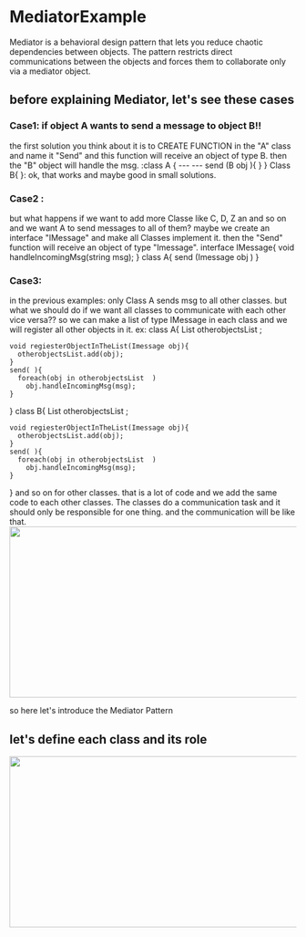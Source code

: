 # MediatorExample
Mediator is a behavioral design pattern that lets you reduce chaotic dependencies between objects. The pattern restricts direct communications between the objects and forces them to collaborate only via a mediator object.


## before explaining Mediator, let's see these cases 
### Case1: if object A wants to send a message to object B!!
the first solution you think about it is to CREATE  FUNCTION in the "A" class and name it "Send" and this function will receive an object of type B. then the "B" object will handle the msg.
  :class A {
    ---
    ---
    send (B obj ){
    }
  }
  Class B{
  }:
ok, that works and maybe good in small solutions.

### Case2 :
but what happens if we want to add more Classe like C, D, Z an and so on and we want A to send messages to all of them?
maybe we create an interface "IMessage" and make all Classes implement it. then the "Send" function will receive an object of type "Imessage".
  interface IMessage{
    void handleIncomingMsg(string msg);
  }
  class A{
    send (Imessage obj )
  }
### Case3:
in the previous examples: only Class A sends msg to all other classes.
but what we should do if we want all classes to communicate with each other vice versa??
so we can make a list of type IMessage in each class and we will register all other objects in it.
ex:
  class A{
    List<Imessage> otherobjectsList ;

    void regiesterObjectInTheList(Imessage obj){
      otherobjectsList.add(obj); 
    }
    send( ){
      foreach(obj in otherobjectsList  )
        obj.handleIncomingMsg(msg);
    }
  }
  class B{
    List<Imessage> otherobjectsList ;

    void regiesterObjectInTheList(Imessage obj){
      otherobjectsList.add(obj); 
    }
    send( ){
      foreach(obj in otherobjectsList  )
        obj.handleIncomingMsg(msg);
    }
  }
and so on for other classes.
that is a lot of code and we add the same code to each other classes.
The classes do a communication task and it should only be responsible for one thing.
and the communication will be like that.
<img src="https://user-images.githubusercontent.com/18700494/109394273-dc839700-792e-11eb-97fd-ced9467b3e66.png" width="600" height="300"/>


so here let's introduce the Mediator Pattern 
## let's define each class and its role
<img src="https://user-images.githubusercontent.com/18700494/109392932-b0184c80-7927-11eb-9605-337ca371bbf3.png" width="600" height="300"/>
